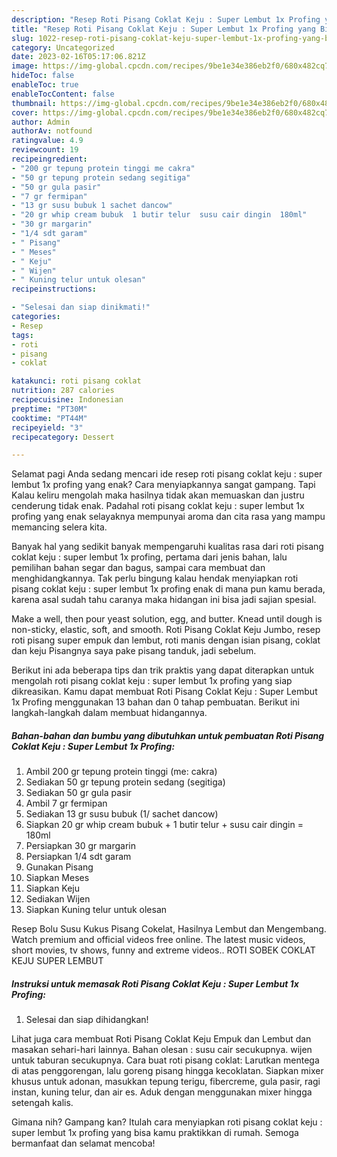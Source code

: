 ```yaml
---
description: "Resep Roti Pisang Coklat Keju : Super Lembut 1x Profing yang Bisa Manjain Lidah , Bisa Manjain Lidah"
title: "Resep Roti Pisang Coklat Keju : Super Lembut 1x Profing yang Bisa Manjain Lidah , Bisa Manjain Lidah"
slug: 1022-resep-roti-pisang-coklat-keju-super-lembut-1x-profing-yang-bisa-manjain-lidah-bisa-manjain-lidah
category: Uncategorized
date: 2023-02-16T05:17:06.821Z
image: https://img-global.cpcdn.com/recipes/9be1e34e386eb2f0/680x482cq70/roti-pisang-coklat-keju-super-lembut-1x-profing-foto-resep-utama.jpg
hideToc: false
enableToc: true
enableTocContent: false
thumbnail: https://img-global.cpcdn.com/recipes/9be1e34e386eb2f0/680x482cq70/roti-pisang-coklat-keju-super-lembut-1x-profing-foto-resep-utama.jpg
cover: https://img-global.cpcdn.com/recipes/9be1e34e386eb2f0/680x482cq70/roti-pisang-coklat-keju-super-lembut-1x-profing-foto-resep-utama.jpg
author: Admin
authorAv: notfound
ratingvalue: 4.9
reviewcount: 19
recipeingredient:
- "200 gr tepung protein tinggi me cakra"
- "50 gr tepung protein sedang segitiga"
- "50 gr gula pasir"
- "7 gr fermipan"
- "13 gr susu bubuk 1 sachet dancow"
- "20 gr whip cream bubuk  1 butir telur  susu cair dingin  180ml"
- "30 gr margarin"
- "1/4 sdt garam"
- " Pisang"
- " Meses"
- " Keju"
- " Wijen"
- " Kuning telur untuk olesan"
recipeinstructions:

- "Selesai dan siap dinikmati!"
categories:
- Resep
tags:
- roti
- pisang
- coklat

katakunci: roti pisang coklat 
nutrition: 287 calories
recipecuisine: Indonesian
preptime: "PT30M"
cooktime: "PT44M"
recipeyield: "3"
recipecategory: Dessert

---
```



Selamat pagi Anda sedang mencari ide resep roti pisang coklat keju : super lembut 1x profing yang enak? Cara menyiapkannya sangat gampang. Tapi Kalau keliru mengolah maka hasilnya tidak akan memuaskan dan justru cenderung tidak enak. Padahal roti pisang coklat keju : super lembut 1x profing yang enak selayaknya mempunyai aroma dan cita rasa yang mampu memancing selera kita.


Banyak hal yang sedikit banyak mempengaruhi kualitas rasa dari roti pisang coklat keju : super lembut 1x profing, pertama dari jenis bahan, lalu pemilihan bahan segar dan bagus, sampai cara membuat dan menghidangkannya. Tak perlu bingung kalau hendak menyiapkan roti pisang coklat keju : super lembut 1x profing enak di mana pun kamu berada, karena asal sudah tahu caranya maka hidangan ini bisa jadi sajian spesial.

Make a well, then pour yeast solution, egg, and butter. Knead until dough is non-sticky, elastic, soft, and smooth. Roti Pisang Coklat Keju Jumbo, resep roti pisang super empuk dan lembut, roti manis dengan isian pisang, coklat dan keju Pisangnya saya pake pisang tanduk, jadi sebelum.


Berikut ini ada beberapa tips dan trik praktis yang dapat diterapkan untuk mengolah roti pisang coklat keju : super lembut 1x profing yang siap dikreasikan. Kamu dapat membuat Roti Pisang Coklat Keju : Super Lembut 1x Profing menggunakan 13 bahan dan 0 tahap pembuatan. Berikut ini langkah-langkah dalam membuat hidangannya.

<!--inarticleads1-->

##### Bahan-bahan dan bumbu yang dibutuhkan untuk pembuatan Roti Pisang Coklat Keju : Super Lembut 1x Profing:

1. Ambil 200 gr tepung protein tinggi (me: cakra)
1. Sediakan 50 gr tepung protein sedang (segitiga)
1. Sediakan 50 gr gula pasir
1. Ambil 7 gr fermipan
1. Sediakan 13 gr susu bubuk (1/ sachet dancow)
1. Siapkan 20 gr whip cream bubuk + 1 butir telur + susu cair dingin = 180ml
1. Persiapkan 30 gr margarin
1. Persiapkan 1/4 sdt garam
1. Gunakan  Pisang
1. Siapkan  Meses
1. Siapkan  Keju
1. Sediakan  Wijen
1. Siapkan  Kuning telur untuk olesan


Resep Bolu Susu Kukus Pisang Cokelat, Hasilnya Lembut dan Mengembang. Watch premium and official videos free online. The latest music videos, short movies, tv shows, funny and extreme videos.. ROTI SOBEK COKLAT KEJU SUPER LEMBUT 

<!--inarticleads2-->

##### Instruksi untuk memasak Roti Pisang Coklat Keju : Super Lembut 1x Profing:


1. Selesai dan siap dihidangkan!

Lihat juga cara membuat Roti Pisang Coklat Keju Empuk dan Lembut dan masakan sehari-hari lainnya. Bahan olesan : susu cair secukupnya. wijen untuk taburan secukupnya. Cara buat roti pisang coklat: Larutkan mentega di atas penggorengan, lalu goreng pisang hingga kecoklatan. Siapkan mixer khusus untuk adonan, masukkan tepung terigu, fibercreme, gula pasir, ragi instan, kuning telur, dan air es. Aduk dengan menggunakan mixer hingga setengah kalis. 

Gimana nih? Gampang kan? Itulah cara menyiapkan roti pisang coklat keju : super lembut 1x profing yang bisa kamu praktikkan di rumah. Semoga bermanfaat dan selamat mencoba!
